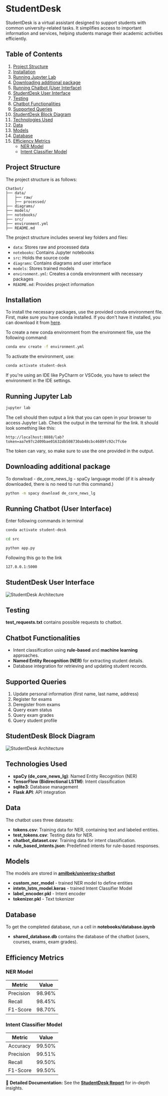 # StudentDesk

StudentDesk is a virtual assistant designed to support students with common university-related tasks. It simplifies access to important information and services, helping students manage their academic activities efficiently.

## Table of Contents
1. [Project Structure](#project-structure)
2. [Installation](#installation)
3. [Running Jupyter Lab](#running-jupyter-lab)
4. [Downloading additional package](#downloading-additional-package)
5. [Running Chatbot (User Interface)](#running-chatbot)
9. [StudentDesk User Interface](#studentdesk-user-interface)
6. [Testing](#testing)
7. [Chatbot Functionalities](#chatbot-functionalities)
8. [Supported Queries](#supported-queries)
9. [StudentDesk Block Diagram](#studentdesk-block-diagram)
10. [Technologies Used](#technologies-used)
11. [Data](#data)
12. [Models](#models)
13. [Database](#database)
14. [Efficiency Metrics](#efficiency-metrics)
    - [NER Model](#ner-model)
    - [Intent Classifier Model](#intent-classifier-model)
   
## Project Structure
The project structure is as follows:
```
Chatbot/
├── data/
│   ├── raw/
│   ├── processed/
├── diagrams/
├── models/
├── notebooks/
├── src/
├── environment.yml
├── README.md
```
The project structure includes several key folders and files:
- `data`: Stores raw and processed data
- `notebooks`: Contains Jupyter notebooks
- `src`: Holds the source code
- `diagrams`: Contains diagrams and user interface
- `models`: Stores trained models
- `environment.yml`: Creates a conda environment with necessary packages
- `README.md`: Provides project information

## Installation
To install the necessary packages, use the provided conda environment file. First, make sure you have conda installed. If you don't have it installed, you can download it from [here](https://docs.conda.io/en/latest/miniconda.html).

To create a new conda environment from the environment file, use the following command:
```bash
conda env create -f environment.yml
```

To activate the environment, use:
```bash
conda activate student-desk
```
If you're using an IDE like PyCharm or VSCode, you have to select the environment in the IDE settings.

## Running Jupyter Lab
```bash
jupyter lab
```
The cell should then output a link that you can open in your browser to access Jupyter Lab. Check the output in the terminal for the link. It should look something like this:
```
http://localhost:8888/lab?token=aa7e97c2d09bae01632db508730ab48cbc4609fc92c7fc6e
```
The token can vary, so make sure to use the one provided in the output.

## Downloading additional package

To donwload - de_core_news_lg - spaCy language model (if it is already downloaded, there is no need to run this command.)
```bash
python -m spacy download de_core_news_lg
```

## Running Chatbot (User Interface)

Enter following commands in terminal

```bash
conda activate student-desk
```

```bash
cd src
```

```bash
python app.py
```

Following this go to the link
```bash
127.0.0.1:5000
```

## StudentDesk User Interface
![StudentDesk Architecture](https://github.com/amilbek/chatbot/blob/main/diagrams/StudentDesk%20User%20Interface.png)

## Testing
**test_requests.txt** contains possible requests to chatbot.

## Chatbot Functionalities
* Intent classification using **rule-based** and **machine learning** approaches.
* **Named Entity Recognition (NER)** for extracting student details.
* Database integration for retrieving and updating student records.

## Supported Queries
1. Update personal information (first name, last name, address)
2. Register for exams
3. Deregister from exams
4. Query exam status
5. Query exam grades
6. Query student profile

## StudentDesk Block Diagram
![StudentDesk Architecture](https://github.com/amilbek/chatbot/blob/main/diagrams/StudentDesk%20Architecture.png?raw=true)

## Technologies Used
* **spaCy (de_core_news_lg)**: Named Entity Recognition (NER)
* **TensorFlow (Bidirectional LSTM)**: Intent classification
* **sqlite3**: Database management
* **Flask API**: API integration

## Data
The chatbot uses three datasets:
* **tokens.csv**: Training data for NER, containing text and labeled entities.
* **test_tokens.csv**: Testing data for NER.
* **chatbot_dataset.csv**: Training data for intent classification.
* **rule_based_intents.json**: Predefined intents for rule-based responses.

## Models
The models are stored in **[amilbek/univerisy-chatbot](https://huggingface.co/amilbek/univerisy-chatbot/tree/main)**

* **custom_ner_model** - trained NER model to define entities
* **intetn_lstm_model.keras** - trained Intent Classifier Model
* **label_encoder.pkl** - Intent encoder
* **tokenizer.pkl** - Text tokenizer

## Database
To get the completed database, run a cell in **notebooks/database.ipynb**

* **shared_database.db** contains the database of the chatbot (users, courses, exams, exam grades).

## Efficiency Metrics

### NER Model

|  Metric  | Value |
|----------| ------|
| Precision| 98.96%|
| Recall   | 98.45%|
| F1-Score | 98.70%|

### Intent Classifier Model

|  Metric  | Value |
|----------| ------|
| Accuracy| 99.50%|
| Precision| 99.51%|
| Recall   | 99.50%|
| F1-Score | 99.50%|

📝 **Detailed Documentation:** See the **[StudentDesk Report](https://github.com/amilbek/chatbot/blob/main/StudentDesk%20Report.pdf)** for in-depth insights.
